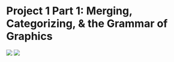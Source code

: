 # Project 1 Part 1: Merging, Categorizing, & the Grammar of Graphics


![](4_yr_colls.png)
![](doc_colls.png)

